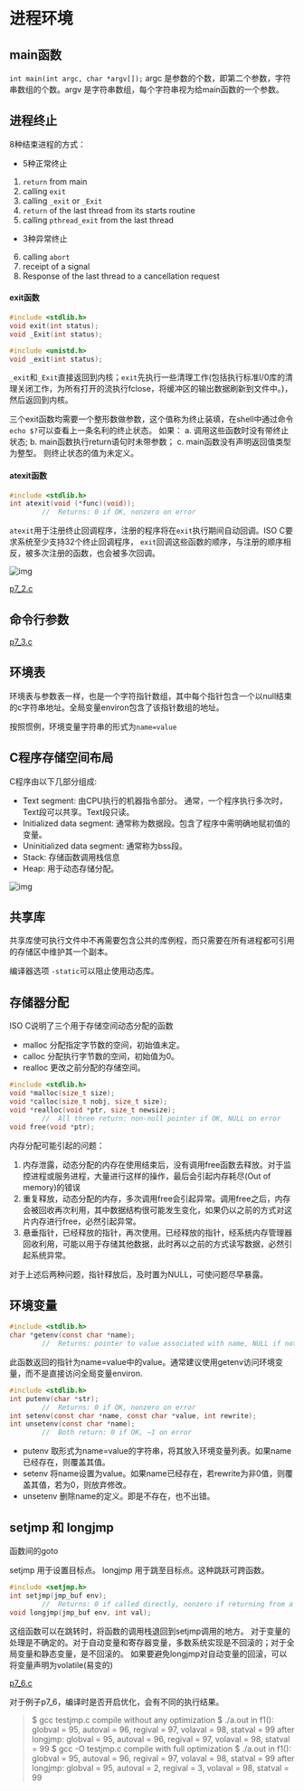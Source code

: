 进程环境
===

main函数
---

`int main(int argc, char *argv[]);`
argc 是参数的个数，即第二个参数，字符串数组的个数。argv 是字符串数组，每个字符串视为给main函数的一个参数。

进程终止
---

8种结束进程的方式：

* 5种正常终止
1. `return` from main
2. calling `exit`
3. calling `_exit` or `_Exit`
4. `return` of the last thread from its starts routine
5. calling `pthread_exit` from the last thread

* 3种异常终止
6. calling `abort`
7. receipt of a signal
8. Response of the last thread to a cancellation request

#### exit函数

```c
#include <stdlib.h> 
void exit(int status); 
void _Exit(int status); 

#include <unistd.h> 
void _exit(int status);
```

`_exit`和`_Exit`直接返回到内核；`exit`先执行一些清理工作(包括执行标准I/0库的清理关闭工作，为所有打开的流执行fclose，将缓冲区的输出数据刷新到文件中。)，然后返回到内核。

三个exit函数均需要一个整形数做参数，这个值称为终止装填，在shell中通过命令`echo $?`可以查看上一条名利的终止状态。
如果：
a. 调用这些函数时没有带终止状态;
b. main函数执行return语句时未带参数；
c. main函数没有声明返回值类型为整型。
则终止状态的值为未定义。

#### atexit函数

```c
#include <stdlib.h>
int atexit(void (*func)(void));
		//	Returns: 0 if OK, nonzero on error
```

`atexit`用于注册终止回调程序，注册的程序将在`exit`执行期间自动回调。ISO C要求系统至少支持32个终止回调程序，
`exit`回调这些函数的顺序，与注册的顺序相反，被多次注册的函数，也会被多次回调。

![img](images/start_and_exit.png)

[p7_2.c](p7_2.c)

命令行参数
---

[p7_3.c](p7_3.c)

环境表
---

环境表与参数表一样，也是一个字符指针数组，其中每个指针包含一个以null结束的c字符串地址。全局变量environ包含了该指针数组的地址。

按照惯例，环境变量字符串的形式为`name=value`

C程序存储空间布局
---

C程序由以下几部分组成:

* Text segment: 由CPU执行的机器指令部分。 通常，一个程序执行多次时，Text段可以共享。Text段只读。
* Initialized data segment: 通常称为数据段。包含了程序中需明确地赋初值的变量。
* Uninitialized data segment: 通常称为bss段。
* Stack: 存储函数调用栈信息
* Heap: 用于动态存储分配。

![img](images/typical_memory_arrangement.png)

共享库
---

共享库使可执行文件中不再需要包含公共的库例程，而只需要在所有进程都可引用的存储区中维护其一个副本。

编译器选项 `-static`可以阻止使用动态库。

存储器分配
---

ISO C说明了三个用于存储空间动态分配的函数

* malloc 分配指定字节数的空间，初始值未定。
* calloc 分配执行字节数的空间，初始值为0。
* realloc 更改之前分配的存储空间。

```c
#include <stdlib.h>
void *malloc(size_t size);
void *calloc(size_t nobj, size_t size); 
void *realloc(void *ptr, size_t newsize);
		//	All three return: non-null pointer if OK, NULL on error
void free(void *ptr);
```

内存分配可能引起的问题：
1. 内存泄露，动态分配的内存在使用结束后，没有调用free函数去释放。对于监控进程或服务进程，大量进行这样的操作，最后会引起内存耗尽(Out of memory)的错误
2. 重复释放，动态分配的内存，多次调用free会引起异常。调用free之后，内存会被回收再次利用，其中数据结构很可能发生变化，如果仍以之前的方式对这片内存进行free，必然引起异常。
3. 悬垂指针，已经释放的指针，再次使用。已经释放的指针，经系统内存管理器回收利用，可能以用于存储其他数据，此时再以之前的方式读写数据，必然引起系统异常。

对于上述后两种问题，指针释放后，及时置为NULL，可使问题尽早暴露。

环境变量
---

```c
#include <stdlib.h>
char *getenv(const char *name);
		//	Returns: pointer to value associated with name, NULL if not found
```

此函数返回的指针为name=value中的value。通常建议使用getenv访问环境变量，而不是直接访问全局变量environ.

```c
#include <stdlib.h> 
int putenv(char *str);
		//	Returns: 0 if OK, nonzero on error
int setenv(const char *name, const char *value, int rewrite); 
int unsetenv(const char *name);
		//	Both return: 0 if OK, −1 on error
```

* putenv 取形式为name=value的字符串，将其放入环境变量列表。如果name已经存在，则覆盖其值。
* setenv 将name设置为value。如果name已经存在，若rewrite为非0值，则覆盖其值，若为0，则放弃修改。
* unsetenv 删除name的定义。即是不存在，也不出错。

setjmp 和 longjmp
---

函数间的goto

setjmp 用于设置目标点。
longjmp 用于跳至目标点。这种跳跃可跨函数。

```c
#include <setjmp.h>
int setjmp(jmp_buf env);
		//	Returns: 0 if called directly, nonzero if returning from a call to longjmp 
void longjmp(jmp_buf env, int val);
```

这组函数可以在跳转时，将函数的调用栈退回到setjmp调用的地方。
对于变量的处理是不确定的。对于自动变量和寄存器变量，多数系统实现是不回滚的；对于全局变量和静态变量，是不回滚的。
如果要避免longjmp对自动变量的回滚，可以将变量声明为volatile(易变的)

[p7_6.c](p7_6.c)

对于例子p7_6，编译时是否开启优化，会有不同的执行结果。
>$ gcc testjmp.c compile without any optimization
>$ ./a.out
>in f1():
>globval = 95, autoval = 96, regival = 97, volaval = 98, statval = 99 after longjmp:
>globval = 95, autoval = 96, regival = 97, volaval = 98, statval = 99 $ gcc -O testjmp.c compile with full optimization
>$ ./a.out
>in f1():
>globval = 95, autoval = 96, regival = 97, volaval = 98, statval = 99
>after longjmp:
>globval = 95, autoval = 2, regival = 3, volaval = 98, statval = 99
























